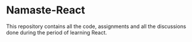 # Namaste-React

This repository contains all the code, assignments and all the discussions done during the period of learning React.
